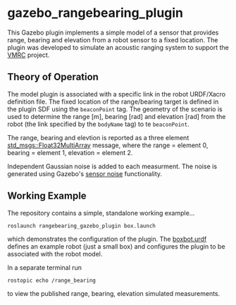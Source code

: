 # gazebo_rangebearing_plugin

This Gazebo plugin implements a simple model of a sensor that provides range, bearing and elevation from a robot sensor to a fixed location.  The plugin was developed to simulate an acoustic ranging system to support the [VMRC](https://bitbucket.org/osrf/vmrc) project.

## Theory of Operation

The model plugin is associated with a specific link in the robot URDF/Xacro definition file.  The fixed location of the range/bearing target is defined in the plugin SDF using the `beaconPoint` tag.  The geometry of the scenario is used to determine the range [m], bearing [rad] and elevation [rad] from the robot (the link specified by the `bodyName` tag) to te `beaconPoint`.

The range, bearing and elevtion is reported as a three element [std_msgs::Float32MultiArray](std_msgs::Float32MultiArray) message, where the range = element 0, bearing = element 1, elevation = element 2.

Independent Gaussian noise is added to each measurment.  The noise is generated using Gazebo's [sensor noise](http://gazebosim.org/tutorials?tut=sensor_noise) functionality.

## Working Example

The repository contains a simple, standalone working example...

```
roslaunch rangebearing_gazebo_plugin box.launch
```

which demonstrates the configuration of the plugin.  The [boxbot.urdf](https://bitbucket.org/osrf/vmrc/src/acoustic-pinger/rangebearing_gazebo_plugin/urdf/boxbot.urdf) defines an example robot (just a small box) and configures the plugin to be associated with the robot model.

In a separate terminal run

```
rostopic echo /range_bearing 
```

to view the published range, bearing, elevation simulated measurements.
